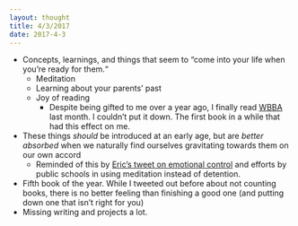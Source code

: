 ```yaml
---
layout: thought
title: 4/3/2017
date: 2017-4-3
---
```


- Concepts, learnings, and things that seem to “come into your life when you’re ready for them.“
    - Meditation
    - Learning about your parents’ past
    - Joy of reading
        - Despite being gifted to me over a year ago, I finally read [WBBA](https://www.amazon.com/When-Breath-Becomes-Paul-Kalanithi/dp/081298840X) last month. I couldn’t put it down. The first book in a while that had this effect on me.
- These things _should_ be introduced at an early age, but are _better absorbed_ when we naturally find ourselves gravitating towards them on our own accord
    - Reminded of this by [Eric’s tweet on emotional control](https://twitter.com/EricJorgenson/status/848189594403262465) and efforts by public schools in using meditation instead of detention.
- Fifth book of the year. While I tweeted out before about not counting books, there is no better feeling than finishing a good one (and putting down one that isn’t right for you)
- Missing writing and projects a lot.
